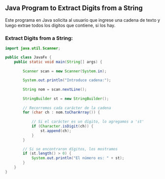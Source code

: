 ## Java Program to Extract Digits from a String

Este programa en Java solicita al usuario que ingrese una cadena de texto y luego extrae todos los dígitos que contiene, si los hay.

### Extract Digits from a String:

```java
import java.util.Scanner;

public class JavaFx {
    public static void main(String[] args) {
        
        Scanner scan = new Scanner(System.in);
        
        System.out.println("Introduce cadena:");
        
        String nom = scan.nextLine();
        
        StringBuilder st = new StringBuilder();
        
        // Recorremos cada carácter de la cadena
        for (char ch : nom.toCharArray()) {
            
            // Si el carácter es un dígito, lo agregamos a 'st'
            if (Character.isDigit(ch)) {
                st.append(ch);
            }
        }

        // Si se encontraron dígitos, los mostramos
        if (st.length() > 0) {
            System.out.println("El número es: " + st); 
        }
    }
}

